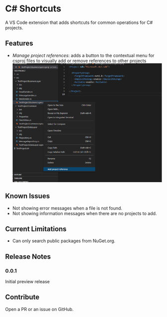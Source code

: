 # C# Shortcuts
A VS Code extension that adds shortcuts for common operations for C# projects.

## Features

- _Manage project references_: adds a button to the contextual menu for csproj files to visually add or remove references to other projects
![add project reference](images/add-project-reference-context-menu.png)

## Known Issues

- Not showing error messages when a file is not found.
- Not showing information messages when there are no projects to add.

## Current Limitations

- Can only search public packages from NuGet.org.

## Release Notes

### 0.0.1

Initial preview release

## Contribute

Open a PR or an issue on GitHub.